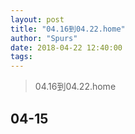 ```yaml
---
layout: post
title: "04.16到04.22.home"
author: "Spurs"
date: 2018-04-22 12:40:00
tags:
---
```


> 04.16到04.22.home

<!-- more -->

## 04-15





